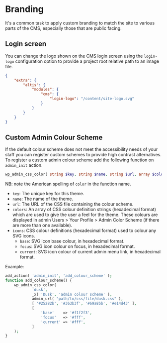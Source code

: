 # Branding

It's a common task to apply custom branding to match the site to various parts of the CMS, especially those that are public facing.

## Login screen

You can change the logo shown on the CMS login screen using the `login-logo` configuration option to provide a project root relative path to an image file.

```json
{
	"extra": {
		"altis": {
			"modules": {
				"cms": {
					"login-logo": "/content/site-logo.svg"
				}
			}
		}
	}
}
```

## Custom Admin Colour Scheme
If the default colour scheme does not meet the accessibility needs of your staff you can register custom schemes to provide high contrast alternatives. To register a custom admin colour scheme add the following function on `admin_init` action.

```php
wp_admin_css_color( string $key, string $name, string $url, array $colors = [], array $icons = [] );
```
NB: note the American spelling of `color` in the function name.
- `key`: The unique key for this theme.
- `name`: The name of the theme.
- `url`: The URL of the CSS file containing the colour scheme.
- `colors`: An array of CSS colour definition strings (hexadecimal format) which are used to give the user a feel for the theme. These colours are displayed in admin Users > Your Profile > Admin Color Scheme (if there are more than one available).
- `icons`: CSS colour definitions (hexadecimal format) used to colour any SVG icons.
  - `base`: SVG icon base colour, in hexadecimal format.
  - `focus`: SVG icon colour on focus, in hexadecimal format.
  - `current`: SVG icon colour of current admin menu link, in hexadecimal format.

Example:
```php
add_action( 'admin_init', 'add_colour_scheme' );
function add_colour_scheme() {
	wp_admin_css_color(
			'dusk',
			_x( 'Dusk', 'admin colour scheme' ),
			admin_url( "path/to/css/file/dusk.css" ),
			[ '#25282b', '#363b3f', '#69a8bb', '#e14d43' ],
			[
				'base'    => '#f1f2f3',
				'focus'   => '#fff',
				'current' => '#fff',
			]
	);
}
```
